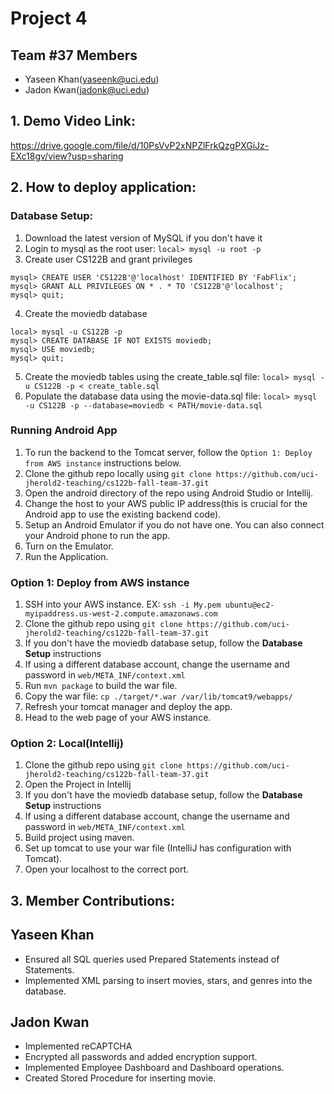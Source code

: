 # Project 4 
## Team #37 Members
- Yaseen Khan(yaseenk@uci.edu)
- Jadon Kwan(jadonk@uci.edu)

## 1. Demo Video Link: 
https://drive.google.com/file/d/10PsVvP2xNPZlFrkQzgPXGiJz-EXc18gv/view?usp=sharing

## 2. How to deploy application:

### Database Setup:
1. Download the latest version of MySQL if you don't have it
2. Login to mysql as the root user: ```local> mysql -u root -p```
3. Create user CS122B and grant privileges
```
mysql> CREATE USER 'CS122B'@'localhost' IDENTIFIED BY 'FabFlix';
mysql> GRANT ALL PRIVILEGES ON * . * TO 'CS122B'@'localhost';
mysql> quit;
```
4. Create the moviedb database
```
local> mysql -u CS122B -p
mysql> CREATE DATABASE IF NOT EXISTS moviedb;
mysql> USE moviedb;
mysql> quit;
```
5. Create the moviedb tables using the create_table.sql file: ```local> mysql -u CS122B -p < create_table.sql```
6. Populate the database data using the movie-data.sql file: ```local> mysql -u CS122B -p --database=moviedb < PATH/movie-data.sql```


### Running Android App
1. To run the backend to the Tomcat server, follow the ```Option 1: Deploy from AWS instance``` instructions below.
2. Clone the github repo locally using ```git clone https://github.com/uci-jherold2-teaching/cs122b-fall-team-37.git```
3. Open the android directory of the repo using Android Studio or Intellij.
4. Change the host to your AWS public IP address(this is crucial for the Android app to use the existing backend code).
5. Setup an Android Emulator if you do not have one. You can also connect your Android phone to run the app.
6. Turn on the Emulator.
7. Run the Application.

### Option 1: Deploy from AWS instance
1. SSH into your AWS instance. EX: ```ssh -i My.pem ubuntu@ec2-myipaddress.us-west-2.compute.amazonaws.com```
2. Clone the github repo using ```git clone https://github.com/uci-jherold2-teaching/cs122b-fall-team-37.git```
3. If you don't have the moviedb database setup, follow the **Database Setup** instructions
4. If using a different database account, change the username and password in ```web/META_INF/context.xml```
5. Run ```mvn package``` to build the war file.
6. Copy the war file: ```cp ./target/*.war /var/lib/tomcat9/webapps/```
7. Refresh your tomcat manager and deploy the app.
8. Head to the web page of your AWS instance.

### Option 2: Local(Intellij)
1. Clone the github repo using ```git clone https://github.com/uci-jherold2-teaching/cs122b-fall-team-37.git```
2. Open the Project in Intellij
3. If you don't have the moviedb database setup, follow the **Database Setup** instructions
3. If using a different database account, change the username and password in ```web/META_INF/context.xml```
4. Build project using maven.
5. Set up tomcat to use your war file (IntelliJ has configuration with Tomcat).
6. Open your localhost to the correct port.




## 3. Member Contributions:
## Yaseen Khan
- Ensured all SQL queries used Prepared Statements instead of Statements.
- Implemented XML parsing to insert movies, stars, and genres into the database.

## Jadon Kwan
- Implemented reCAPTCHA
- Encrypted all passwords and added encryption support.
- Implemented Employee Dashboard and Dashboard operations.
- Created Stored Procedure for inserting movie.

